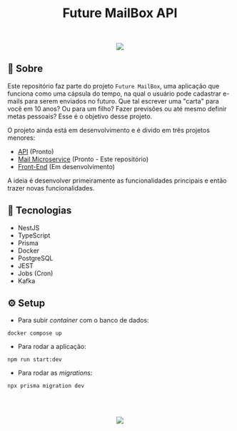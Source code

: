 <h1 align="center">Future MailBox API</h1>

<br>
<p align="center">
<img src="http://img.shields.io/static/v1?label=STATUS&message=EM%20DESENVOLVIMENTO&color=GREEN&style=for-the-badge"/>
</p>

## :book: Sobre
Este repositório faz parte do projeto `Future MailBox`, uma aplicação que funciona como uma cápsula do tempo, na qual o usuário pode cadastrar e-mails para serem enviados no futuro. Que tal escrever uma "carta" para você em 10 anos? Ou para um filho? Fazer previsões ou até mesmo definir metas pessoais? Esse é o objetivo desse projeto.

O projeto ainda está em desenvolvimento e é divido em três projetos menores:

- [API](https://github.com/HenriqueSantana1/future-mail-box-api/) (Pronto)
- [Mail Microservice](https://github.com/HenriqueSantana1/mail-microservice) (Pronto - Este repositório)
- [Front-End](https://github.com/HenriqueSantana1/future-mail-box-web/) (Em desenvolvimento)

A ideia é desenvolver primeiramente as funcionalidades principais e então trazer novas funcionalidades.



## :rocket: Tecnologias

- NestJS
- TypeScript
- Prisma
- Docker
- PostgreSQL
- JEST
- Jobs (Cron)
- Kafka

## :gear: Setup
- Para subir *container* com o banco de dados:
```
docker compose up
```
- Para rodar a aplicação:
```
npm run start:dev
```
- Para rodar as *migrations*:
```
npx prisma migration dev
```

<br><br>
<p align="center">
  <a href="https://www.linkedin.com/in/henrique-vuolo-santana">
  <img src="https://img.shields.io/badge/LinkedIn-Henrique%20Vuolo-blue?logo=linkedin"/></a>
</p>
